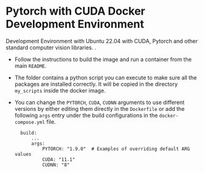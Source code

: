 # Pytorch with CUDA Docker Development Environment

Development Environment with Ubuntu 22.04 with CUDA, Pytorch and other standard computer vision libraries.  .

- Follow the instructions to build the image and run a container from the main `README`.
- The folder contains a python script you can execute to make sure all the packages are installed correctly. It will be copied in the directory `my_scripts` inside the docker image.
- You can change the `PYTORCH`, `CUDA`, `CUDNN` arguments to use different versions by either editing them directly in the `Dockerfile` or add the following `args` entry under the build configurations in the `docker-compose.yml` file.


        build:
            ...
            args:
                PYTORCH: "1.9.0"  # Examples of overriding default ARG values
                CUDA: "11.1"
                CUDNN: "8"



